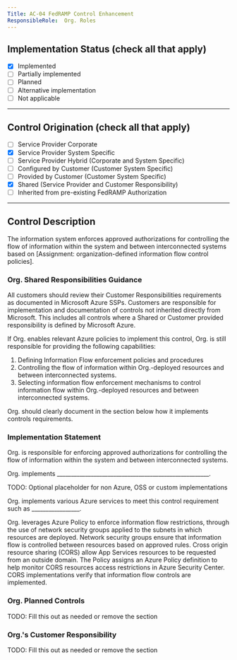 ```yaml
---
Title: AC-04 FedRAMP Control Enhancement
ResponsibleRole:  Org. Roles
---
```

## Implementation Status (check all that apply)

* [x] Implemented
* [ ] Partially implemented
* [ ] Planned
* [ ] Alternative implementation
* [ ] Not applicable

---

## Control Origination (check all that apply)

* [ ] Service Provider Corporate
* [x] Service Provider System Specific
* [ ] Service Provider Hybrid (Corporate and System Specific)
* [ ] Configured by Customer (Customer System Specific)
* [ ] Provided by Customer (Customer System Specific)
* [x] Shared (Service Provider and Customer Responsibility)
* [ ] Inherited from pre-existing FedRAMP Authorization

---

## Control Description

The information system enforces approved authorizations for controlling the flow of information within the system and between interconnected systems based on [Assignment: organization-defined information flow control policies].

### Org. Shared Responsibilities Guidance

All customers should review their Customer Responsibilities requirements as documented in Microsoft Azure SSPs. Customers are responsible for implementation and documentation of controls not inherited directly from Microsoft. This includes all controls where a Shared or Customer provided responsibility is defined by Microsoft Azure.

If Org. enables relevant Azure policies to implement this control, Org. is still responsible for providing the following capabilities:

1. Defining Information Flow enforcement policies and procedures
2. Controlling the flow of information within Org.-deployed resources and between interconnected systems.
3. Selecting information flow enforcement mechanisms to control information flow within Org.-deployed resources and between interconnected systems.

Org. should clearly document in the section below how it implements controls requirements.

### Implementation Statement

Org. is responsible for enforcing approved authorizations for controlling the flow of information within the system and between interconnected systems.

Org. implements ______________________________________________________.

TODO: Optional placeholder for non Azure, OSS or custom implementations

Org. implements various Azure services to meet this control requirement such as _________________.

Org. leverages Azure Policy to enforce information flow restrictions, through the use of network security groups applied to the subnets in which resources are deployed. Network security groups ensure that information flow is controlled between resources based on approved rules. Cross origin resource sharing (CORS) allow App Services resources to be requested from an outside domain. The Policy assigns an Azure Policy definition to help monitor CORS resources access restrictions in Azure Security Center. CORS implementations verify that information flow controls are implemented.

### Org. Planned Controls

TODO: Fill this out as needed or remove the section

### Org.'s Customer Responsibility

TODO: Fill this out as needed or remove the section
